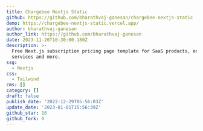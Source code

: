 ```yaml
---
title: Chargebee Nextjs Static
github: https://github.com/bharathvaj-ganesan/chargebee-nextjs-static
demo: https://chargebee-nextjs-static.vercel.app/
author: bharathvaj-ganesan
author_link: https://github.com/bharathvaj-ganesan
date: 2023-11-26T10:30:00.180Z
description: >-
  Free Next.js subscription pricing page template for SaaS products, online
  services and more.
ssg:
  - Nextjs
css:
  - Tailwind
cms: []
category: []
draft: false
publish_date: '2022-12-29T05:56:03Z'
update_date: '2023-01-01T15:56:39Z'
github_star: 16
github_fork: 0
---
```

